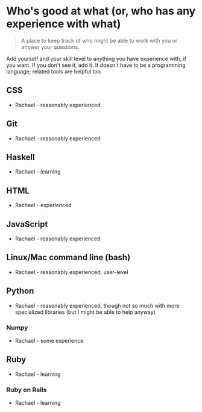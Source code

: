 # Who's good at what (or, who has any experience with what)

>A place to keep track of who might be able to work with you or answer your questions.

Add yourself and your skill level to anything you have experience with, if you want.
If you don't see it, add it. It doesn't have to be a programming language; related
tools are helpful too.

## CSS

* Rachael - reasonably experienced

## Git

* Rachael - reasonably experienced

## Haskell

* Rachael - learning

## HTML

* Rachael - experienced

## JavaScript

* Rachael - reasonably experienced

## Linux/Mac command line (bash)

* Rachael - reasonably experienced, user-level

## Python

* Rachael - reasonably experienced, though not so much with more specialized
libraries (but I might be able to help anyway)

### Numpy

* Rachael - some experience

## Ruby

* Rachael - learning

### Ruby on Rails

* Rachael - learning

